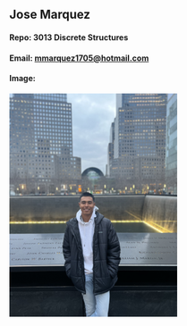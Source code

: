 ## Jose Marquez

#### Repo: 3013 Discrete Structures

#### Email: mmarquez1705@hotmail.com

#### Image:

<img src="./joseimg.jpg" width="300">

